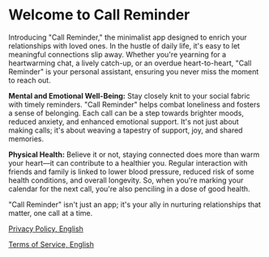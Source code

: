 # Welcome to Call Reminder

Introducing "Call Reminder," the minimalist app designed to enrich your relationships with loved ones. In the hustle of daily life, it's easy to let meaningful connections slip away. Whether you're yearning for a heartwarming chat, a lively catch-up, or an overdue heart-to-heart, "Call Reminder" is your personal assistant, ensuring you never miss the moment to reach out.

**Mental and Emotional Well-Being:**
Stay closely knit to your social fabric with timely reminders. "Call Reminder" helps combat loneliness and fosters a sense of belonging. Each call can be a step towards brighter moods, reduced anxiety, and enhanced emotional support. It's not just about making calls; it's about weaving a tapestry of support, joy, and shared memories.

**Physical Health:**
Believe it or not, staying connected does more than warm your heart—it can contribute to a healthier you. Regular interaction with friends and family is linked to lower blood pressure, reduced risk of some health conditions, and overall longevity. So, when you're marking your calendar for the next call, you're also penciling in a dose of good health.

"Call Reminder" isn't just an app; it's your ally in nurturing relationships that matter, one call at a time.



[Privacy Policy, English](https://github.com/danhabit/CallReminder/blob/main/Privacy%20Policy.md)

[Terms of Service, English](https://github.com/danhabit/CallReminder/blob/main/Terms%20of%20Service.md)

